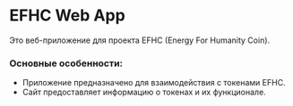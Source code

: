 # EFHC Web App

Это веб-приложение для проекта EFHC (Energy For Humanity Coin). 

### Основные особенности:
- Приложение предназначено для взаимодействия с токенами EFHC.
- Сайт предоставляет информацию о токенах и их функционале.
